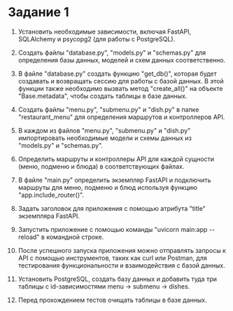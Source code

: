 # Задание 1

1. Установить необходимые зависимости, включая FastAPI, SQLAlchemy и psycopg2 (для работы с PostgreSQL).

2. Создать файлы "database.py", "models.py" и "schemas.py" для определения базы данных, моделей и схем данных соответственно.

3. В файле "database.py" создать функцию "get_db()", которая будет создавать и возвращать сессию для работы с базой данных. 
   В этой функции также необходимо вызвать метод "create_all()" на объекте "Base.metadata", чтобы создать таблицы в базе данных.

4. Создать файлы "menu.py", "submenu.py" и "dish.py" в папке "restaurant_menu" для определения маршрутов и контроллеров API.

5. В каждом из файлов "menu.py", "submenu.py" и "dish.py" импортировать необходимые модели и схемы данных из "models.py" и "schemas.py".

6. Определить маршруты и контроллеры API для каждой сущности (меню, подменю и блюда) в соответствующих файлах.

7. В файле "main.py" определить экземпляр FastAPI и подключить маршруты для меню, подменю и блюд используя функцию "app.include_router()".

8. Задать заголовок для приложения с помощью атрибута "title" экземпляра FastAPI.

9. Запустить приложение с помощью команды "uvicorn main:app --reload" в командной строке.

10. После успешного запуска приложения можно отправлять запросы к API с помощью инструментов, таких как curl или Postman, для тестирования функциональности и взаимодействия с базой данных.

11. Установить PostgreSQL, создать базу данных и добавить туда три таблицы с id-зависимостями menu -> submenu -> dishes.

12. Перед прохождением тестов очищать таблицы в базе данных.